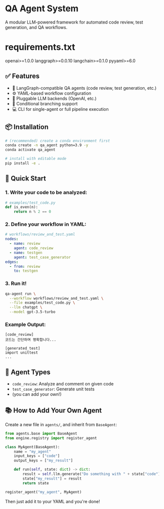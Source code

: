 # QA Agent System 
A modular LLM-powered framework for automated code review, test generation, and QA workflows.

# requirements.txt
openai>=1.0.0
langgraph>=0.0.10
langchain>=0.1.0
pyyaml>=6.0



## ✅ Features

- 🤖 LangGraph-compatible QA agents (code review, test generation, etc.)
- ⚙️ YAML-based workflow configuration
- 🧠 Pluggable LLM backends (OpenAI, etc.)
- 🔀 Conditional branching support
- 💻 CLI for single-agent or full pipeline execution

## 📦 Installation

```bash
# (recommended) create a conda environment first
conda create -n qa_agent python=3.9 -y
conda activate qa_agent

# install with editable mode
pip install -e .
```

## 🚀 Quick Start

### 1. Write your code to be analyzed:

```python
# examples/test_code.py
def is_even(n):
    return n % 2 == 0
```

### 2. Define your workflow in YAML:

```yaml
# workflows/review_and_test.yaml
nodes:
  - name: review
    agent: code_review
  - name: testgen
    agent: test_case_generator
edges:
  - from: review
    to: testgen
```

### 3. Run it!

```bash
qa-agent run \
  --workflow workflows/review_and_test.yaml \
  --file examples/test_code.py \
  --llm chatgpt \
  --model gpt-3.5-turbo
```

### Example Output:
```
[code_review]
코드는 간단하며 명확합니다... 

[generated_test]
import unittest
...
```

## 🧩 Agent Types
- `code_review`: Analyze and comment on given code
- `test_case_generator`: Generate unit tests
- (you can add your own!)

## 📚 How to Add Your Own Agent

Create a new file in `agents/`, and inherit from `BaseAgent`:

```python
from agents.base import BaseAgent
from engine.registry import register_agent

class MyAgent(BaseAgent):
    name = "my_agent"
    input_keys = ["code"]
    output_keys = ["my_result"]

    def run(self, state: dict) -> dict:
        result = self.llm.generate("Do something with " + state["code"])
        state["my_result"] = result
        return state

register_agent("my_agent", MyAgent)
```

Then just add it to your YAML and you're done!
